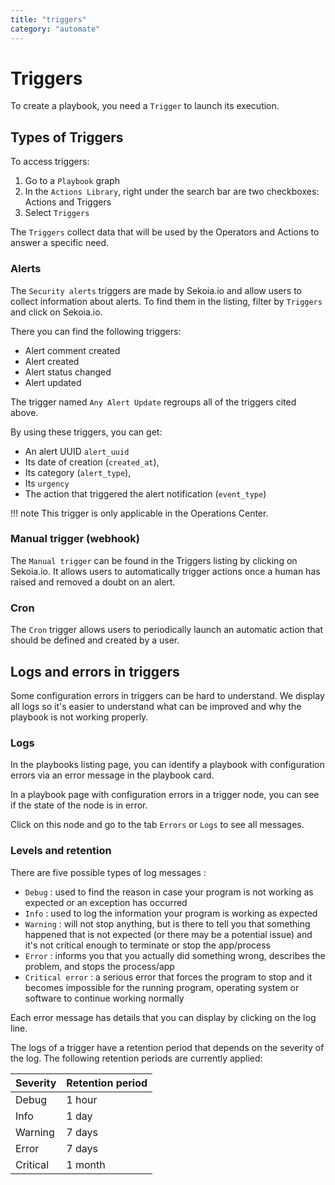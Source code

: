 ```yaml
---
title: "triggers"
category: "automate"
---
```

# Triggers

To create a playbook, you need a `Trigger` to launch its execution.

## Types of Triggers

To access triggers:

1. Go to a `Playbook` graph
2. In the `Actions Library`, right under the search bar are two checkboxes: Actions and Triggers
3. Select `Triggers`

The `Triggers` collect data that will be used by the Operators and Actions to answer a specific need.

### Alerts

The `Security alerts` triggers are made by Sekoia.io and allow users to collect information about alerts. To find them in the listing, filter by `Triggers` and click on Sekoia.io.

There you can find the following triggers:

- Alert comment created
- Alert created
- Alert status changed
- Alert updated

The trigger named `Any Alert Update` regroups all of the triggers cited above.

By using these triggers, you can get:

- An alert UUID `alert_uuid`
- Its date of creation (`created_at`),
- Its category (`alert_type`),
- Its `urgency`
- The action that triggered the alert notification (`event_type`)

!!! note
    This trigger is only applicable in the Operations Center.


### Manual trigger (webhook)

The `Manual trigger` can be found in the Triggers listing by clicking on Sekoia.io. It allows users to automatically trigger actions once a human has raised and removed a doubt on an alert.

### Cron

The `Cron` trigger allows users to periodically launch an automatic action that should be defined and created by a user.

## Logs and errors in triggers

Some configuration errors in triggers can be hard to understand. We display all logs so it's easier to understand what can be improved and why the playbook is not working properly.

### Logs

In the playbooks listing page, you can identify a playbook with configuration errors via an error message in the playbook card.

In a playbook page with configuration errors in a trigger node, you can see if the state of the node is in error.

Click on this node and go to the tab `Errors` or `Logs` to see all messages.

### Levels and retention

There are five possible types of log messages :

* `Debug` : used to find the reason in case your program is not working as expected or an exception has occurred
* `Info` : used to log the information your program is working as expected
* `Warning` : will not stop anything, but is there to tell you that something happened that is not expected (or there may be a potential issue) and it's not critical enough to terminate or stop the app/process
* `Error` : informs you that you actually did something wrong, describes the problem, and stops the process/app
* `Critical error` : a serious error that forces the program to stop and it becomes impossible for the running program, operating system or software to continue working normally

Each error message has details that you can display by clicking on the log line.

The logs of a trigger have a retention period that depends on the severity of the log. The following retention periods are currently applied:

| Severity | Retention period |
| --- | --- |
| Debug | 1 hour |
| Info | 1 day |
| Warning | 7 days |
| Error | 7 days |
| Critical | 1 month |
